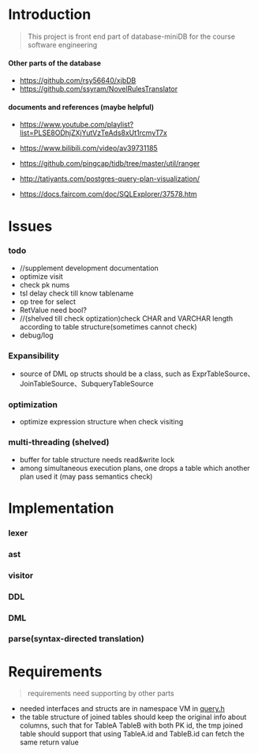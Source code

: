 # Introduction

> This project is front end part of database-miniDB for the course software engineering

#### Other parts of the database
- https://github.com/rsy56640/xjbDB
- https://github.com/ssyram/NovelRulesTranslator

#### documents and references (maybe helpful)

- https://www.youtube.com/playlist?list=PLSE8ODhjZXjYutVzTeAds8xUt1rcmyT7x

- https://www.bilibili.com/video/av39731185
- https://github.com/pingcap/tidb/tree/master/util/ranger
- http://tatiyants.com/postgres-query-plan-visualization/
- https://docs.faircom.com/doc/SQLExplorer/37578.htm



# Issues

### todo

- //supplement development documentation
- optimize visit
- check pk nums
- tsl delay check till know tablename
- op tree for select
- RetValue need bool?
- //(shelved till check optization)check CHAR and VARCHAR length according to table structure(sometimes cannot check)
- debug/log



### Expansibility

- source of DML op structs should be a class, such as ExprTableSource、JoinTableSource、SubqueryTableSource



### optimization

- optimize expression structure when check visiting



### multi-threading (shelved)

- buffer for table structure needs read&write lock
- among simultaneous execution plans, one drops a table which another plan used it (may pass semantics check)



# Implementation

### lexer

### ast

### visitor

### DDL

### DML

### parse(syntax-directed translation)



# Requirements

> requirements need supporting by other parts

- needed interfaces and structs are in namespace VM in [query.h](https://github.com/Endless-Fighting/DB/blob/master/DB/src/query.h)
- the table structure of joined tables should keep the original info about columns, such that for TableA TableB with both PK id, the tmp joined table should support that using TableA.id and TableB.id can fetch the same return value

